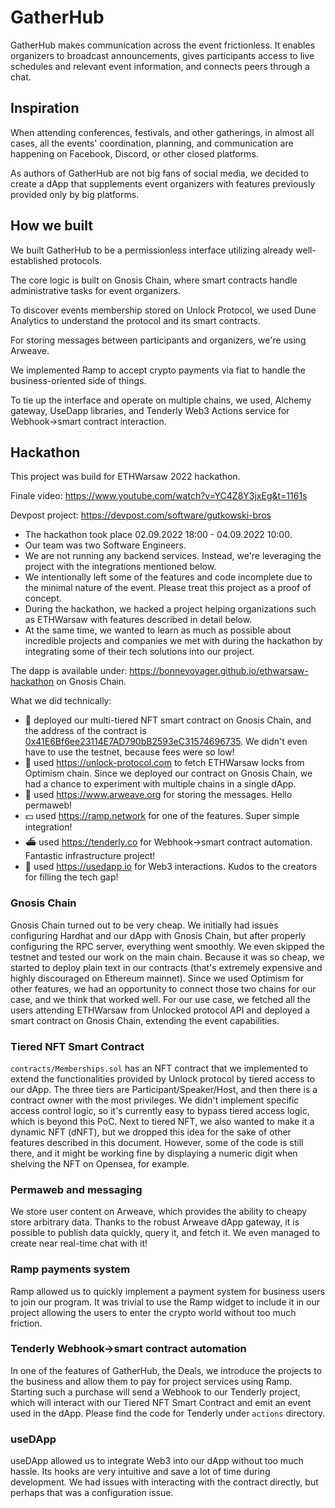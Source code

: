 # GatherHub

GatherHub makes communication across the event frictionless. It enables organizers to broadcast announcements, gives participants access to live schedules and relevant event information, and connects peers through a chat.

## Inspiration
When attending conferences, festivals, and other gatherings, in almost all cases, all the events' coordination, planning, and communication are happening on Facebook, Discord, or other closed platforms.

As authors of GatherHub are not big fans of social media, we decided to create a dApp that supplements event organizers with features previously provided only by big platforms.

## How we built

We built GatherHub to be a permissionless interface utilizing already well-established protocols.

The core logic is built on Gnosis Chain, where smart contracts handle administrative tasks for event organizers.

To discover events membership stored on Unlock Protocol, we used Dune Analytics to understand the protocol and its smart contracts.

For storing messages between participants and organizers, we're using Arweave.

We implemented Ramp to accept crypto payments via fiat to handle the business-oriented side of things.

To tie up the interface and operate on multiple chains, we used, Alchemy gateway, UseDapp libraries, and Tenderly Web3 Actions service for Webhook→smart contract interaction.

## Hackathon

This project was build for ETHWarsaw 2022 hackathon.

Finale video: https://www.youtube.com/watch?v=YC4Z8Y3jxEg&t=1161s

Devpost project: https://devpost.com/software/gutkowski-bros

- The hackathon took place 02.09.2022 18:00 - 04.09.2022 10:00.
- Our team was two Software Engineers.
- We are not running any backend services. Instead, we're leveraging the project with the integrations mentioned below.
- We intentionally left some of the features and code incomplete due to the minimal nature of the event. Please treat this project as a proof of concept.
- During the hackathon, we hacked a project helping organizations such as ETHWarsaw with features described in detail below.
- At the same time, we wanted to learn as much as possible about incredible projects and companies we met with during the hackathon by integrating some of their tech solutions into our project.

The dapp is available under: https://bonnevoyager.github.io/ethwarsaw-hackathon on Gnosis Chain.

What we did technically:
- 🔗 deployed our multi-tiered NFT smart contract on Gnosis Chain, and the address of the contract is [0x41E6Bf6ee23114E7AD790bB2593eC31574696735](https://gnosisscan.io/address/0x41E6Bf6ee23114E7AD790bB2593eC31574696735). We didn't even have to use the testnet, because fees were so low!
- 🔐 used https://unlock-protocol.com to fetch ETHWarsaw locks from Optimism chain. Since we deployed our contract on Gnosis Chain, we had a chance to experiment with multiple chains in a single dApp.
- 💬 used https://www.arweave.org for storing the messages. Hello permaweb!
- 💵 used https://ramp.network for one of the features. Super simple integration!
- ⛴ used https://tenderly.co for Webhook->smart contract automation. Fantastic infrastructure project!
- 🤘 used https://usedapp.io for Web3 interactions. Kudos to the creators for filling the tech gap!

### Gnosis Chain

Gnosis Chain turned out to be very cheap. We initially had issues configuring Hardhat and our dApp with Gnosis Chain, but after properly configuring the RPC server, everything went smoothly. We even skipped the testnet and tested our work on the main chain. Because it was so cheap, we started to deploy plain text in our contracts (that's extremely expensive and highly discouraged on Ethereum mainnet). Since we used Optimism for other features, we had an opportunity to connect those two chains for our case, and we think that worked well. For our use case, we fetched all the users attending ETHWarsaw from Unlocked protocol API and deployed a smart contract on Gnosis Chain, extending the event capabilities.

### Tiered NFT Smart Contract

`contracts/Memberships.sol` has an NFT contract that we implemented to extend the functionalities provided by Unlock protocol by tiered access to our dApp. The three tiers are Participant/Speaker/Host, and then there is a contract owner with the most privileges. We didn't implement specific access control logic, so it's currently easy to bypass tiered access logic, which is beyond this PoC. Next to tiered NFT, we also wanted to make it a dynamic NFT (dNFT), but we dropped this idea for the sake of other features described in this document. However, some of the code is still there, and it might be working fine by displaying a numeric digit when shelving the NFT on Opensea, for example.

### Permaweb and messaging

We store user content on Arweave, which provides the ability to cheapy store arbitrary data. Thanks to the robust Arweave dApp gateway, it is possible to publish data quickly, query it, and fetch it. We even managed to create near real-time chat with it!

### Ramp payments system

Ramp allowed us to quickly implement a payment system for business users to join our program. It was trivial to use the Ramp widget to include it in our project allowing the users to enter the crypto world without too much friction.

### Tenderly Webhook->smart contract automation

In one of the features of GatherHub, the Deals, we introduce the projects to the business and allow them to pay for project services using Ramp. Starting such a purchase will send a Webhook to our Tenderly project, which will interact with our Tiered NFT Smart Contract and emit an event used in the dApp. Please find the code for Tenderly under `actions` directory.

### useDApp

useDApp allowed us to integrate Web3 into our dApp without too much hassle. Its hooks are very intuitive and save a lot of time during development. We had issues with interacting with the contract directly, but perhaps that was a configuration issue.
